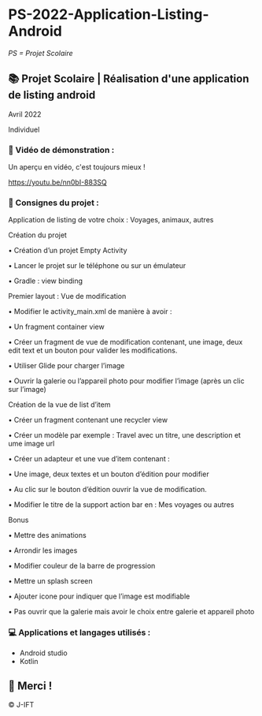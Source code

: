 # PS-2022-Application-Listing-Android

*PS = Projet Scolaire*

## 📚 Projet Scolaire | Réalisation d'une application de listing android

Avril 2022

Individuel

### 📎 Vidéo de démonstration :

Un aperçu en vidéo, c'est toujours mieux !

https://youtu.be/nn0bI-883SQ

### 📌 Consignes du projet :

Application de listing de votre choix : Voyages, animaux, autres

Création du projet

• Création d’un projet Empty Activity

• Lancer le projet sur le téléphone ou sur un émulateur

• Gradle : view binding

Premier layout : Vue de modification

• Modifier le activity_main.xml de manière à avoir :

• Un fragment container view

• Créer un fragment de vue de modification contenant, une image, deux edit text et un bouton pour valider les modifications.

• Utiliser Glide pour charger l’image

• Ouvrir la galerie ou l’appareil photo pour modifier l’image (après un clic sur l’image)

Création de la vue de list d’item

• Créer un fragment contenant une recycler view

• Créer un modèle par exemple : Travel avec un titre, une description et ume image url

• Créer un adapteur et une vue d’item contenant :

• Une image, deux textes et un bouton d’édition pour modifier

• Au clic sur le bouton d’édition ouvrir la vue de modification.

• Modifier le titre de la support action bar en : Mes voyages ou autres

Bonus

• Mettre des animations

• Arrondir les images

• Modifier couleur de la barre de progression

• Mettre un splash screen

• Ajouter icone pour indiquer que l’image est modifiable 

• Pas ouvrir que la galerie mais avoir le choix entre galerie et appareil photo


### 💻 Applications et langages utilisés :

+ Android studio
+ Kotlin




## 🌸 Merci !
© J-IFT

